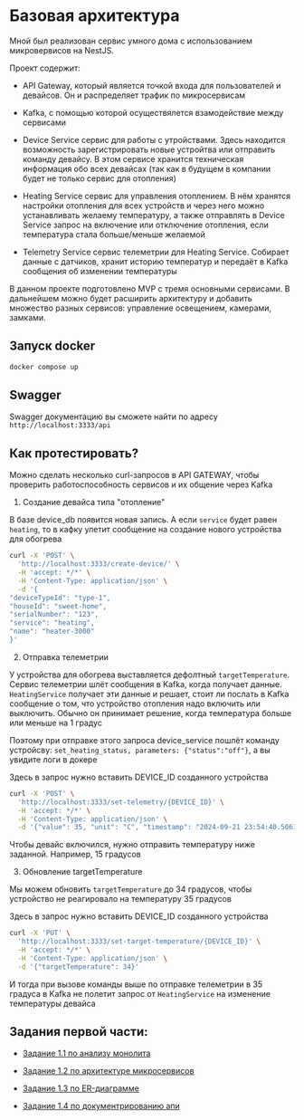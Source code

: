 # Базовая архитектура

Мной был реализован сервис умного дома с использованием микровервисов на NestJS.

Проект содержит:

-   API Gateway, который является точкой входа для пользователей и девайсов. Он и распределяет трафик по микросервисам

-   Kafka, с помощью которой осуществялется взамодействие между сервисами

-   Device Service сервис для работы с утройствами. Здесь находится возможность зарегистрировать новые устройтва или отправить команду девайсу. В этом сервисе хранится техническая информация обо всех девайсах (так как в будущем в компании будет не только сервис для отопления)

-   Heating Service сервис для управления отоплением. В нём хранятся настройки отопления для всех устройств и через него можно устанавливать желаему температуру, а также отправлять в Device Service запрос на включение или отключение отопления, если температура стала больше/меньше желаемой

-   Telemetry Service сервис телеметрии для Heating Service. Собирает данные с датчиков, хранит историю температур и передаёт в Kafka сообщения об изменении температуры

В данном проекте подготовлено MVP с тремя основными сервисами. В дальнейшем можно будет расширить архитектуру и добавить множество разных сервисов: управление освещением, камерами, замками.

## Запуск docker

```bash
docker compose up
```

## Swagger

Swagger документацию вы сможете найти по адресу `http://localhost:3333/api`

## Как протестировать?

Можно сделать несколько curl-запросов в API GATEWAY, чтобы проверить работоспособность сервисов и их общение через Kafka

1. Создание девайса типа "отопление"

В базе device_db появится новая запись. А если `service` будет равен `heating`, то в кафку улетит сообщение на создание нового устройства для обогрева

```bash
curl -X 'POST' \
  'http://localhost:3333/create-device/' \
  -H 'accept: */*' \
  -H 'Content-Type: application/json' \
  -d '{
"deviceTypeId": "type-1",
"houseId": "sweet-home",
"serialNumber": "123",
"service": "heating",
"name": "heater-3000"
}'
```

2. Отправка телеметрии

У устройства для обогрева выставляется дефолтный `targetTemperature`. Сервис телеметрии шлёт сообщения в Kafka, когда получает данные. `HeatingService` получает эти данные и решает, стоит ли послать в Kafka сообщение о том, что устройство отопления надо включить или выключить. Обычно он принимает решение, когда температура больше или меньше на 1 градус

Поэтому при отправке этого запроса device_service пошлёт команду устройсву: `set_heating_status, parameters: {"status":"off"}`, а вы увидите логи в докере

Здесь в запрос нужно вставить DEVICE_ID созданного устройства

```bash
curl -X 'POST' \
  'http://localhost:3333/set-telemetry/{DEVICE_ID}' \
  -H 'accept: */*' \
  -H 'Content-Type: application/json' \
  -d '{"value": 35, "unit": "C", "timestamp": "2024-09-21 23:54:40.506154+00"}'
```

Чтобы девайс включился, нужно отправить температуру ниже заданной. Например, 15 градусов

3. Обновление targetTemperature

Мы можем обновить `targetTemperature` до 34 градусов, чтобы устройство не реагировало на температуру 35 градусов

Здесь в запрос нужно вставить DEVICE_ID созданного устройства

```bash
curl -X 'PUT' \
  'http://localhost:3333/set-target-temperature/{DEVICE_ID}' \
  -H 'accept: */*' \
  -H 'Content-Type: application/json' \
  -d '{"targetTemperature": 34}'
```

И тогда при вызове команды выше по отправке телеметрии в 35 градуса в Kafka не полетит запрос от `HeatingService` на изменение температуры девайса

## Задания первой части:

-   [Задание 1.1 по анализу монолита](./docs/tasks/task_1-1.md)

-   [Задание 1.2 по архитектуре микросервисов](./docs/tasks/task_1-2.md)

-   [Задание 1.3 по ER-диаграмме](./docs/tasks/task-1-3.md)

-   [Задание 1.4 по документрированию апи](./docs/api)
